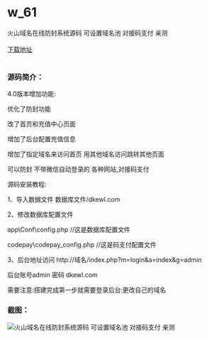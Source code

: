 # w_61
火山域名在线防封系统源码 可设置域名池 对接码支付 亲测
<br/></br>
[下载地址](https://www.uuid2.com/61.html "下载地址")
<br/></br>
<h3>源码简介：</h3>
<p>4.0版本增加功能:<p>
<p>优化了防封功能<p>
<p>改了首页和充值中心页面<p>
<p>增加了后台配置充值信息<p>
<p>增加了指定域名来访问首页 用其他域名访问跳转其他页面<p>
<p>可以防封 不带微信自动登录的 各种网站,对接码支付<p>
<p>源码安装教程:<p>
<p>1、导入数据文件    数据库文件/dkewl.com<p>
<p>2、修改数据库配置文件<p>
<p>app\Conf\config.php    //这是数据库配置文件<p>
<p>codepay\codepay_config.php    //这是码支付配置文件<p>
<p>3、后台地址访问 http://域名/index.php?m=login&a=index&g=admin<p>
<p>后台账号admin    密码 dkewl.com<p>
<p>需要注意:搭建完成第一步就需要登录后台:更改自己的域名<p>
<h3>截图：</h3>
<img src="https://www.uuid2.com/wp-content/uploads/img/202105/c79be6e952.png" alt="火山域名在线防封系统源码 可设置域名池 对接码支付 亲测">
